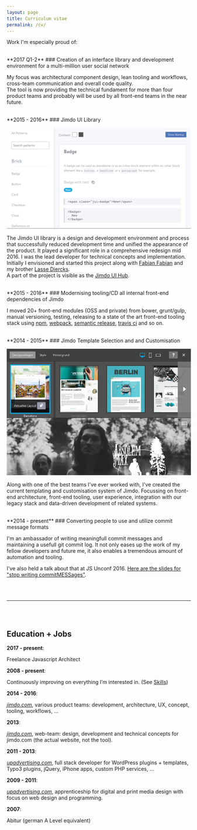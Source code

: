 ```yaml
---
layout: page
title: Curriculum vitae
permalink: /cv/
---
```


Work I'm especially proud of:

<br />
**2017 Q1-2**
### Creation of an interface library and development environment for a multi-million user social network 

My focus was architectural component design, lean tooling and workflows, cross-team communication and overall code quality.  
The tool is now providing the technical fundament for more than four product teams and probably
will be used by all front-end teams in the near future.

<br />
**2015 - 2016** 
### Jimdo UI Library

![Example Screenshot of the UI Library](/assets/ui-library.png)

The Jimdo UI library is a design and development environment and process that successfully reduced development time and unified the appearance of the product. It played a significant role in a comprehensive redesign mid 2016.
I was the lead developer for technical concepts and implementation. Initially I envisioned and started this project along with [Fabian Fabian](https://twitter.com/filtercake) and my brother [Lasse Diercks](https://twitter.com/lassediercks).  
A part of the project is visible as the [Jimdo UI Hub](http://jimdo.github.io/ui-library/).

<br />
**2015 - 2016**
### Modernising tooling/CD all internal front-end dependencies of Jimdo

I moved 20+ front-end modules (OSS and private) from bower, grunt/gulp, manual versioning, testing, releasing to a state of the art front-end tooling stack using [npm](https://www.npmjs.com/), [webpack](https://webpack.js.org/), [semantic release](https://github.com/semantic-release/semantic-release), [travis ci](https://travis-ci.org/) and so on.

<br />
**2014 - 2015** 
### Jimdo Template Selection and and Customisation

![Example Screenshot of the Jimdo Template Selection](/assets/template-selection.png)

Along with one of the best teams I've ever worked with, I've created the current templating and customisation system of Jimdo. Focussing on front-end architecture, front-end tooling, user experience, integration with our legacy stack and data-driven development of related systems.

<br />
**2014 - present** 
### Converting people to use and utilize commit message formats

I'm an ambassador of writing meaningfull commit messages and maintaining a usefull git commit log.
It not only eases up the work of my fellow developers and future me, it also enables a tremendous amount
of automation and tooling.

I've also held a talk about that at JS Unconf 2016. [Here are the slides for "stop writing commitMESSages"](https://docs.google.com/presentation/d/1EXXRzbT17rbD7CFXugPZgvgMhsoVE1XXSA7UxBl3iXw/edit?usp=sharing
).

<br />
<br />

---

<br />
<br />

## Education + Jobs

**2017 - present**: 

Freelance Javascript Architect

**2008 - present**: 

Continuously improving on everything I’m interested in. (See [Skills](/skills/))

**2014 - 2016**: 

*[jimdo.com](https://www.jimdo.com/)*, various product teams: development, architecture, UX, concept, tooling, workflows, …

**2013**: 

*[jimdo.com](https://www.jimdo.com/)*, web-team: design, development and technical concepts for jimdo.com (the actual website, not the tool).

**2011 - 2013**: 

*[upadvertising.com](http://www.upadvertising.com/)*, full stack developer for WordPress plugins + templates, Typo3 plugins, jQuery, iPhone apps, custom PHP services, …

**2009 - 2011**: 

*[upadvertising.com](http://www.upadvertising.com/)*, apprenticeship for digital and print media design with focus on web design and programming.

**2007**: 

Abitur (german A Level equivalent)
